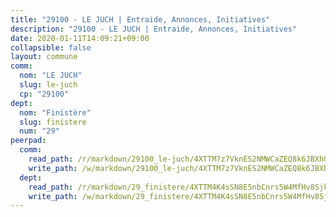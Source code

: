 ```yaml
---
title: "29100 - LE JUCH | Entraide, Annonces, Initiatives"
description: "29100 - LE JUCH | Entraide, Annonces, Initiatives"
date: 2020-01-11T14:09:21+09:00
collapsible: false
layout: commune
comm:
  nom: "LE JUCH"
  slug: le-juch
  cp: "29100"
dept:
  nom: "Finistère"
  slug: finistere
  num: "29"
peerpad:
  comm:
    read_path: /r/markdown/29100_le-juch/4XTTM7z7VknES2NMWCaZEQ8k6JBXhUVcuagHa1wp397Giwyvu
    write_path: /w/markdown/29100_le-juch/4XTTM7z7VknES2NMWCaZEQ8k6JBXhUVcuagHa1wp397Giwyvu-K3TgUWUr7k7aSUTa2urAv7ra6hFVehkP9UjbjrJDLF6mh2Fo9SWJKQwJrSR7sTFsVnH2uXZ56pJhP1fkXwNph6csV8XMvwZ3gBhNqvkKmLHuZqyALLz3v2M49mrb9vUb8a8phk85
  dept:
    read_path: /r/markdown/29_finistere/4XTTM4K4sSN8E5nbCnrs5W4MfHv8SjkZXZkMiZwJKZCUFreuC
    write_path: /w/markdown/29_finistere/4XTTM4K4sSN8E5nbCnrs5W4MfHv8SjkZXZkMiZwJKZCUFreuC-K3TgUmttHvLKDBu5vxQ3oPzTia91UxXiaB3vEFjsHJiDiJD9aQfr6ibvcPa75Eo3oX7ob78s9tVxCKrtPM9bLAmDziVCSFjEgZbp3rqL8Ji8Q5aZhxfTcqkGX75WxHS6TQxtiQQ6
---
```


